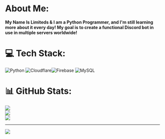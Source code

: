 #  About Me:
**My Name Is Limiteds & I am a Python Programmer, and I'm still learning more about it every day! My goal is to create a functional Discord bot in use in multiple servers worldwide!**


# 💻 Tech Stack:
![Python](https://img.shields.io/badge/python-3670A0?style=flat&logo=python&logoColor=ffdd54) ![Cloudflare](https://img.shields.io/badge/Cloudflare-F38020?style=flat&logo=Cloudflare&logoColor=white)![Firebase](https://img.shields.io/badge/firebase-a08021?style=flat&logo=firebase&logoColor=ffcd34) ![MySQL](https://img.shields.io/badge/mysql-4479A1.svg?style=flat&logo=mysql&logoColor=white)
# 📊 GitHub Stats:
![](https://github-readme-stats.vercel.app/api?username=ImLimiteds&theme=dark&hide_border=false&include_all_commits=true&count_private=true)<br/>
![](https://github-readme-streak-stats.herokuapp.com/?user=ImLimiteds&theme=dark&hide_border=false)<br/>
![](https://github-readme-stats.vercel.app/api/top-langs/?username=ImLimiteds&theme=dark&hide_border=false&include_all_commits=true&count_private=true&layout=compact)

---
[![](https://visitcount.itsvg.in/api?id=ImLimiteds&icon=2&color=1)](https://visitcount.itsvg.in)
